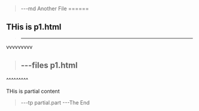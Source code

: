 >---md
Another File
======

THis is p1.html
---------
>---
vvvvvvvvv
>---files
p1.html
>---
^^^^^^^^^

THis is partial content 
>---tp partial.part
>---The End
